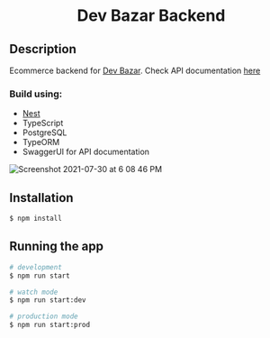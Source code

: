 <h1 align="center">
  Dev Bazar Backend
</h1>


## Description
Ecommerce backend for [Dev Bazar](https://github.com/gkanishk/dev-bazar-fe). Check API documentation [here](https://devbazar.herokuapp.com/api/)

### Build using:
- [Nest](https://github.com/nestjs/nest)
- TypeScript
- PostgreSQL
- TypeORM
- SwaggerUI for API documentation

![Screenshot 2021-07-30 at 6 08 46 PM](https://user-images.githubusercontent.com/33570551/127654156-fa556437-7ea1-4fe9-9b32-131eec8a974d.png)

## Installation

```bash
$ npm install
```

## Running the app

```bash
# development
$ npm run start

# watch mode
$ npm run start:dev

# production mode
$ npm run start:prod
```

